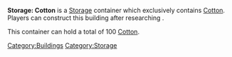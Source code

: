 **Storage: Cotton** is a [Storage](Storage.md "wikilink") container which
exclusively contains [Cotton](Cotton.md "wikilink"). Players can construct
this building after researching [](Cotton_Farming_(Tech).md).

This container can hold a total of 100 [Cotton](Cotton.md "wikilink").

[Category:Buildings](Category:Buildings "wikilink")
[Category:Storage](Category:Storage "wikilink")